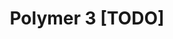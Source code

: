 ---
layout: page
title: Polymer 3 [TODO]
permalink: /components/polymer/
parent: Third party integration
nav_order: 1
---